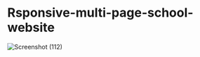 ﻿# Rsponsive-multi-page-school-website
![Screenshot (112)](https://user-images.githubusercontent.com/104007962/200781015-6c93f120-347e-4226-a924-e2b4c3640403.png)
